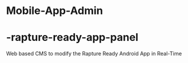 # Mobile-App-Admin

# -rapture-ready-app-panel
Web based CMS to modify the Rapture Ready Android App in Real-Time
